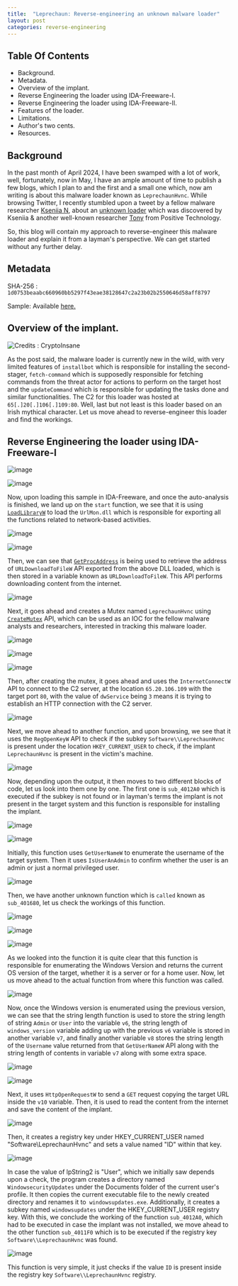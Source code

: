 ```yaml
---
title:  "Leprechaun: Reverse-engineering an unknown malware loader"
layout: post
categories: reverse-engineering
---
```




## Table Of Contents


- Background.
- Metadata.
- Overview of the implant.
- Reverse Engineering the loader using IDA-Freeware-I.
- Reverse Engineering the loader using IDA-Freeware-II.
- Features of the loader.
- Limitations.
- Author's two cents.
- Resources.  



## Background

In the past month of April 2024, I have been swamped with a lot of work, well, fortunately, now in May, I have an ample amount of time to publish a few blogs, which I plan to and the first and a small one which, now am writing is about this malware loader known as `LeprechaunHvnc`. While browsing Twitter, I recently stumbled upon a tweet by a fellow malware researcher [Kseniia N](https://twitter.com/naumovax), about an [unknown loader](https://x.com/naumovax/status/1775185431237206209) which was discovered by Kseniia & another well-known researcher [Tony](https://twitter.com/t0nynot) from Positive Technology. 

So, this blog will contain my approach to reverse-engineer this malware loader and explain it from a layman's perspective.  We can get started without any further delay. 





## Metadata


SHA-256 : `1d0753beaabc660960bb5297f43eae38128647c2a23b02b2550646d58aff8797`

Sample: Available [here.](https://bazaar.abuse.ch/sample/1d0753beaabc660960bb5297f43eae38128647c2a23b02b2550646d58aff8797#)





## Overview of the implant. 

![Credits : CryptoInsane](https://github.com/xelemental/xelemental.github.io/assets/49472311/c44a6b7e-de8b-4e58-9892-7e499210d468)


As the post said, the malware loader is currently new in the wild, with very limited features of `installbot` which is responsible for installing the second-stager, `fetch-command` which is supposedly responsible for fetching commands from the threat actor for actions to perform on the target host and the `updateCommand` which is responsible for updating the tasks done and similar functionalities. The C2 for this loader was hosted at `65[.]20[.]106[.]109:80`. Well, last but not least is this loader based on an Irish mythical character. Let us move ahead to reverse-engineer this loader and find the workings.




## Reverse Engineering the loader using IDA-Freeware-I


![image](https://github.com/xelemental/xelemental.github.io/assets/49472311/31b3c9ef-5669-475b-8048-e23e8a0fdf18)


![image](https://github.com/xelemental/xelemental.github.io/assets/49472311/7674a28a-963b-4bc2-9b0a-bd5c5b6c1758)


Now, upon loading this sample in IDA-Freeware, and once the auto-analysis is finished, we land up on the `start` function, we see that it is using [`LoadLibraryW`](https://learn.microsoft.com/en-us/windows/win32/api/libloaderapi/nf-libloaderapi-loadlibraryw) to load the `UrlMon.dll` which is responsible for exporting all the functions related to network-based activities. 


![image](https://github.com/xelemental/xelemental.github.io/assets/49472311/c3a7dcf8-abec-4ab3-85c2-4d456668352b)


![image](https://github.com/xelemental/xelemental.github.io/assets/49472311/01b08401-d923-4d07-bc20-c9d99ad9f17b)



Then, we can see that [`GetProcAddress`](https://learn.microsoft.com/en-us/windows/win32/api/libloaderapi/nf-libloaderapi-getprocaddress) is being used to retrieve the address of `URLDownloadToFileW` API exported from the above DLL loaded, which is then stored in a variable known as `URLDownloadToFileW`. This API performs downloading content from the internet. 


![image](https://github.com/xelemental/xelemental.github.io/assets/49472311/565111ba-fe57-4688-8db9-1b442d06283f)


Next, it goes ahead and creates a Mutex named `LeprechaunHvnc` using [`CreateMutex`](https://learn.microsoft.com/en-us/windows/win32/api/synchapi/nf-synchapi-createmutexa?source=recommendations) API, which can be used as an IOC for the fellow malware analysts and researchers, interested in tracking this malware loader. 


![image](https://github.com/xelemental/xelemental.github.io/assets/49472311/8d9810b2-e558-4ae7-b676-609a1b52d31f)



![image](https://github.com/xelemental/xelemental.github.io/assets/49472311/49e823d8-52ab-4642-a8b2-08ecafcbd568)


![image](https://github.com/xelemental/xelemental.github.io/assets/49472311/bd09490d-3bf1-43a4-a65b-1949054c14de)


Then, after creating the mutex, it goes ahead and uses the `InternetConnectW` API to connect to the C2 server, at the location `65.20.106.109` with the target port `80`, with the value of `dwService` being `3` means it is trying to establish an HTTP connection with the C2 server.


![image](https://github.com/xelemental/xelemental.github.io/assets/49472311/45b80388-cf03-4e37-8935-61dafa92cec6)


Next, we move ahead to another function, and upon browsing, we see that it uses the `RegOpenKeyW` API to check if the subkey `Software\\LeprechaunHvnc` is present under the location `HKEY_CURRENT_USER` to check, if the implant `LeprechaunHvnc` is present in the victim's machine. 


![image](https://github.com/xelemental/xelemental.github.io/assets/49472311/9a184b52-63d5-43b5-9c1b-bcceb829d108)


Now, depending upon the output, it then moves to two different blocks of code, let us look into them one by one. The first one is `sub_4012A0` which is executed if the subkey is not found or in layman's terms the implant is not present in the target system and this function is responsible for installing the implant.


![image](https://github.com/xelemental/xelemental.github.io/assets/49472311/41e60c4c-9811-4aef-ba22-d0d6386b1a4a)


![image](https://github.com/xelemental/xelemental.github.io/assets/49472311/46583682-c159-403a-991f-9a4119131563)


Initially, this function uses `GetUserNameW` to enumerate the username of the target system. Then it uses `IsUserAnAdmin` to confirm whether the user is an admin or just a normal privileged user.


![image](https://github.com/xelemental/xelemental.github.io/assets/49472311/82fb532c-c136-4f04-9ea5-da743eef4e84)



Then, we have another unknown function which is `called` known as `sub_401680`, let us check the workings of this function.




![image](https://github.com/xelemental/xelemental.github.io/assets/49472311/c8ac61d2-b79a-4fb9-aac3-b781325b1135)


![image](https://github.com/xelemental/xelemental.github.io/assets/49472311/85009481-d5ac-4bd4-b4a4-3f977b35c646)


![image](https://github.com/xelemental/xelemental.github.io/assets/49472311/80ed71ca-5252-4651-9f51-52ea0cb92ccb)





As we looked into the function it is quite clear that this function is responsible for enumerating the Windows Version and returns the current OS version of the target, whether it is a server or for a home user. Now, let us move ahead to the actual function from where this function was called. 



![image](https://github.com/xelemental/xelemental.github.io/assets/49472311/8b8a6056-a8f5-4581-b2a1-0c37faade115)



Now, once the Windows version is enumerated using the previous version, we can see that the string length function is used to store the string length of string `Admin` or `User` into the variable `v6`, the string length of `windows_version` variable adding up with the previous `v6` variable is stored in another variable `v7`, and finally another variable `v8` stores the string length of the `Username` value returned from that `GetUserNameW` API along with the string length of contents in variable `v7` along with some extra space. 


![image](https://github.com/xelemental/xelemental.github.io/assets/49472311/9e4de86e-b406-4456-a14e-bd045f2e41a5)

![image](https://github.com/xelemental/xelemental.github.io/assets/49472311/d3171629-453a-4cb3-b27f-d165b336c473)


Next, it uses `HttpOpenRequestW` to send a `GET` request copying the target URL inside the `v10` variable. Then, it is used to read the content from the internet and save the content of the implant. 


![image](https://github.com/xelemental/xelemental.github.io/assets/49472311/8ad70feb-d5ec-4377-9e3d-b0ee3c91d150)


Then, it creates a registry key under HKEY_CURRENT_USER named "Software\\LeprechaunHvnc" and sets a value named "ID" within that key.


![image](https://github.com/xelemental/xelemental.github.io/assets/49472311/c02b2fe5-8c9c-4bad-aa75-3011523e6283)


In case the value of lpString2 is "User", which we initially saw depends upon a check, the program creates a directory named `WindowsecurityUpdates` under the Documents folder of the current user's profile. It then copies the current executable file to the newly created directory and renames it to` windowsupdates.exe`. Additionally, it creates a subkey named `windowsupdates` under the HKEY_CURRENT_USER registry key. With this, we conclude the working of the function `sub_4012A0`, which had to be executed in case the implant was not installed, we move ahead to the other function `sub_4011F0` which is to be executed if the registry key `Software\\LeprechaunHvnc` was found. 


![image](https://github.com/xelemental/xelemental.github.io/assets/49472311/ebc70b90-af75-44a6-8276-73528c604d1f)

This function is very simple, it just checks if the value `ID` is present inside the registry key `Software\\LeprechaunHvnc` registry. 







